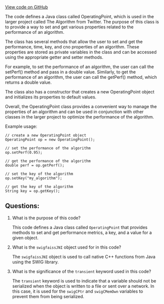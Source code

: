 [View code on GitHub](https://github.com/misbahsy/the-algorithm/ann/src/main/java/com/twitter/ann/faiss/swig/OperatingPoint.java)

The code defines a Java class called OperatingPoint, which is used in the larger project called The Algorithm from Twitter. The purpose of this class is to provide a way to set and get various properties related to the performance of an algorithm. 

The class has several methods that allow the user to set and get the performance, time, key, and cno properties of an algorithm. These properties are stored as private variables in the class and can be accessed using the appropriate getter and setter methods. 

For example, to set the performance of an algorithm, the user can call the setPerf() method and pass in a double value. Similarly, to get the performance of an algorithm, the user can call the getPerf() method, which returns a double value. 

The class also has a constructor that creates a new OperatingPoint object and initializes its properties to default values. 

Overall, the OperatingPoint class provides a convenient way to manage the properties of an algorithm and can be used in conjunction with other classes in the larger project to optimize the performance of the algorithm. 

Example usage:

```
// create a new OperatingPoint object
OperatingPoint op = new OperatingPoint();

// set the performance of the algorithm
op.setPerf(0.95);

// get the performance of the algorithm
double perf = op.getPerf();

// set the key of the algorithm
op.setKey("my_algorithm");

// get the key of the algorithm
String key = op.getKey();
```
## Questions: 
 1. What is the purpose of this code?
    
    This code defines a Java class called `OperatingPoint` that provides methods to set and get performance metrics, a key, and a value for a given object.

2. What is the `swigfaissJNI` object used for in this code?
    
    The `swigfaissJNI` object is used to call native C++ functions from Java using the SWIG library.

3. What is the significance of the `transient` keyword used in this code?
    
    The `transient` keyword is used to indicate that a variable should not be serialized when the object is written to a file or sent over a network. In this case, it is used for the `swigCPtr` and `swigCMemOwn` variables to prevent them from being serialized.